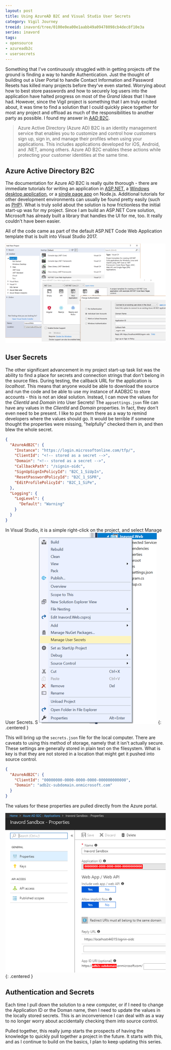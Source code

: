 ```yaml
---
layout: post
title: Using AzureAD B2C and Visual Studio User Secrets
category: Vigil Journey
treeid: inavord/tree/0100e0ea00e1aabb49a09478098cb4dec8f10e3a
series: inavord
tags:
- opensource
- azureadb2c
- usersecrets
---
```


Something that I've continuously struggled with in getting projects off the ground is finding a way to handle Authentication. Just the thought of building out a User Portal to handle Contact Information and Password Resets has killed many projects before they've even started. Worrying about how to best store passwords and how to securely log users into the application have halted progress on most of the _Grand Ideas_ that I have had. However, since the Vigil project is something that I am truly excited about, it was time to find a solution that I could quickly piece together for most any project and offload as much of the responsibilities to another party as possible. I found my answer in [AAD B2C](https://docs.microsoft.com/en-us/azure/active-directory-b2c/active-directory-b2c-overview).
> Azure Active Directory (Azure AD) B2C is an identity management service that enables you to customize and control how customers sign up, sign in, and manage their profiles when using your applications. This includes applications developed for iOS, Android, and .NET, among others. Azure AD B2C enables these actions while protecting your customer identities at the same time.

## Azure Active Directory B2C

The documentation for Azure AD B2C is really quite thorough - there are immediate tutorials for writing an application in [ASP.NET](https://docs.microsoft.com/en-us/azure/active-directory-b2c/active-directory-b2c-tutorials-web-app), a [Windows desktop application](https://docs.microsoft.com/en-us/azure/active-directory-b2c/active-directory-b2c-tutorials-desktop-app), or a [single page app](https://docs.microsoft.com/en-us/azure/active-directory-b2c/active-directory-b2c-tutorials-spa) on Node.js.  Additional tutorials for other development environments can usually be found pretty easily (such as [PHP](https://azure.microsoft.com/en-us/resources/samples/active-directory-b2c-php-webapp-openidconnect/)). What is truly solid about the solution is how frictionless the initial start-up was for my project. Since I am build an ASP.NET Core solution, Microsoft has already built a library that handles the UI for me, too. It really couldn't have been easier.

All of the code came as part of the default ASP.NET Code Web Application template that is built into Visual Studio 2017.

![Visual Studio 2017 New ASP.NET Code Web Application with Individual User Accounts authentication](/images/vs2017-new-aspnet-code-web-application-individual-user-accounts.png)

## User Secrets

The other significant advancement in my project start-up task list was the ability to find a place for secrets and connection strings that don't belong in the source files. During testing, the callback URL for the application is _localhost_. This means that anyone would be able to download the source and run the code and be able to use my instance of AADB2C to store accounts - this is not an ideal solution. Instead, I can move the values for the _ClientId_ and _Domain_ into User Secrets! The ```appsettings.json``` file can have any values in the _ClientId_ and _Domain_ properties. In fact, they don't even need to be present. I like to put them there as a way to remind developers where the values should go. It would be terrible if someone thought the properties were missing, "helpfully" checked them in, and then blew the whole secret.

``` json
{
  "AzureAdB2C": {
    "Instance": "https://login.microsoftonline.com/tfp/",
    "ClientId": "<!-- stored as a secret -->",
    "Domain": "<!-- stored as a secret -->",
    "CallbackPath": "/signin-oidc",
    "SignUpSignInPolicyId": "B2C_1_SiUpIn",
    "ResetPasswordPolicyId": "B2C_1_SSPR",
    "EditProfilePolicyId": "B2C_1_SiPe",
  },
  "Logging": {
    "LogLevel": {
      "Default": "Warning"
    }
  }
}
```

In Visual Studio, it is a simple right-click on the project, and select Manage User Secrets.
S
![Visual Studio 2017 Manage User Secrets](/images/vs2017-inavord-manage-user-secrets.png)
{: .centered }

This will bring up the ```secrets.json``` file for the local computer. There are caveats to using this method of storage, namely that it isn't actually secure. These settings are generally stored in plain text on the filesystem. What is key is that they are not stored in a location that might get it pushed into source control.

``` json
{
  "AzureAdB2C": {
    "ClientId": "00000000-0000-0000-0000-000000000000",
    "Domain": "adb2c-subdomain.onmicrosoft.com"
  }
}
```

The values for these properties are pulled directly from the Azure portal.

![Azure AD B2C Application Properties](/images/azure-adb2c-application-properties.png)
{: .centered }

## Authentication and Secrets

Each time I pull down the solution to a new computer, or if I need to change the Application ID or the Doman name, then I need to update the values in the locally stored secrets. This is an inconvenience I can deal with as a way to no longer worry about accidentally checking them into source control.

Pulled together, this really jump starts the prospects of having the knowledge to quickly pull together a project in the future. It starts with this, and as I continue to build on the basics, I plan to keep updating this series.